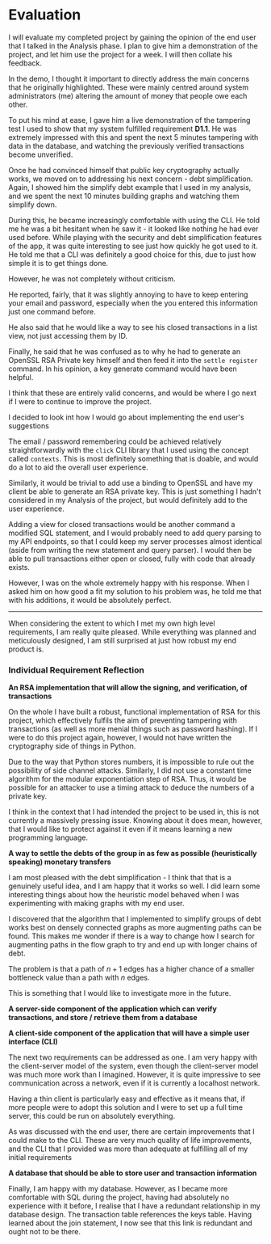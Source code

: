 # Evaluation
I will evaluate my completed project by gaining the opinion of the end user that I talked in the Analysis phase. I plan to give him a demonstration of the project, and let him use the project for a week. I will then collate his feedback. 

In the demo, I thought it important to directly address the main concerns that he originally highlighted. These were mainly centred around system administrators (me) altering the amount of money that people owe each other.

To put his mind at ease, I gave him a live demonstration of the tampering test I used to show that my system fulfilled requirement **D1.1**. He was extremely impressed with this and spent the next 5 minutes tampering with data in the database, and watching the previously verified transactions become unverified. 

Once he had convinced himself that public key cryptography actually works, we moved on to addressing his next concern - debt simplification. Again, I showed him the simplify debt example that I used in my analysis, and we spent the next 10 minutes building graphs and watching them simplify down. 

During this, he became increasingly comfortable with using the CLI. He told me he was a bit hesitant when he saw it - it looked like nothing he had ever used before. While playing with the security and debt simplification features of the app, it was quite interesting to see just how quickly he got used to it. He told me that a CLI was definitely a good choice for this, due to just how simple it is to get things done. 

However, he was not completely without criticism.

He reported, fairly, that it was slightly annoying to have to keep entering your email and password, especially when the you entered this information just one command before. 

He also said that he would like a way to see his closed transactions in a list view, not just accessing them by ID. 

Finally, he said that he was confused as to why he had to generate an OpenSSL RSA Private key himself and then feed it into the `settle register` command. In his opinion, a key generate command would have been helpful.

I think that these are entirely valid concerns, and would be where I go next if I were to continue to improve the project. 

I decided to look int how I would go about implementing the end user's suggestions

The email / password remembering could be achieved relatively straightforwardly with the `click` CLI library that I used using the concept called `contexts`. This is most definitely something that is doable, and would do a lot to aid the overall user experience.

Similarly, it would be trivial to add use a binding to OpenSSL and have my client be able to generate an RSA private key. This is just something I hadn't considered in my Analysis of the project, but would definitely add to the user experience.

Adding a view for closed transactions would be another command a modified SQL statement, and I would probably need to add query parsing to my API endpoints, so that I could keep my server processes almost identical (aside from writing the new statement and query parser). I would then be able to pull transactions either open or closed, fully with code that already exists.

However, I was on the whole extremely happy with his response. When I asked him on how good a fit my solution to his problem was, he told me that with his additions, it would be absolutely perfect. 

---

When considering the extent to which I met my own high level requirements, I am really quite pleased. While everything was planned and meticulously designed, I am still surprised at just how robust my end product is. 

### Individual Requirement Reflection

**An RSA implementation that will allow the signing, and verification, of transactions**

On the whole I have built a robust, functional implementation of RSA for this project, which effectively fulfils the aim of preventing tampering with transactions (as well as more menial things such as password hashing). If I were to do this project again, however, I would not have written the cryptography side of things in Python. 

Due to the way that Python stores numbers, it is impossible to rule out the possibility of side channel attacks. Similarly, I did not use a constant time algorithm for the modular exponentiation step of RSA. Thus, it would be possible for an attacker to use a timing attack to deduce the numbers of a private key. 

I think in the context that I had intended the project to be used in, this is not currently a massively pressing issue. Knowing about it does mean, however, that I would like to protect against it even if it means learning a new programming language.

**A way to settle the debts of the group in as few as possible (heuristically speaking) monetary transfers**

I am most pleased with the debt simplification - I think that that is a genuinely useful idea, and I am happy that it works so well.  I did learn some interesting things about how the heuristic model behaved when I was experimenting with making graphs with my end user. 

I discovered that the algorithm that I implemented to simplify groups of debt works best on densely connected graphs as more augmenting paths can be found. This makes me wonder if there is a way to change how I search for augmenting paths in the flow graph to try and end up with longer chains of debt. 

The problem is that a path of $n + 1$ edges has a higher chance of a smaller bottleneck value than a path with $n$ edges. 

This is something that I would like to investigate more in the future. 

**A server-side component of the application which can verify transactions, and store / retrieve them from a database**

**A client-side component of the application that will have a simple user interface (CLI)**

The next two requirements can be addressed as one. I am very happy with the client-server model of the system, even though the client-server model was much more work than I imagined.  However, it is quite impressive to see communication across a network, even if it is currently a localhost network.

Having a thin client is particularly easy and effective as it means that, if more people were to adopt this solution and I were to set up a full time server, this could be run on absolutely everything. 

As was discussed with the end user, there are certain improvements that I could make to the CLI. These are very much quality of life improvements, and the CLI that I provided was more than adequate at fulfilling all of my initial requirements

**A database that should be able to store user and transaction information**

Finally, I am happy with my database. However, as I became more comfortable with SQL during the project, having had absolutely no experience with it before, I realise that I have a redundant relationship in my database design. The transaction table references the keys table. Having learned about the join statement, I now see that this link is redundant and ought not to be there.

